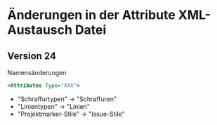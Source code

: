 # Änderungen in der Attribute XML-Austausch Datei

## Version 24
Namensänderungen

```xml
<Attributes Type="XXX">
```

- "Schraffurtypen" → "Schraffuren"
- "Linientypen" → "Linien"
- "Projektmarker-Stile" → "Issue-Stile"
